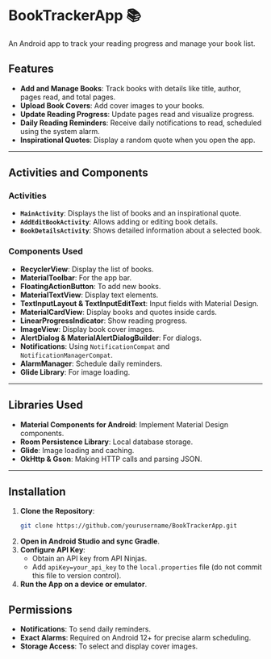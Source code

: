# BookTrackerApp 📚

An Android app to track your reading progress and manage your book list.

## Features
- **Add and Manage Books**: Track books with details like title, author, pages read, and total pages.
- **Upload Book Covers**: Add cover images to your books.
- **Update Reading Progress**: Update pages read and visualize progress.
- **Daily Reading Reminders**: Receive daily notifications to read, scheduled using the system alarm.
- **Inspirational Quotes**: Display a random quote when you open the app.

---

## Activities and Components

### **Activities**
- **`MainActivity`**: Displays the list of books and an inspirational quote.
- **`AddEditBookActivity`**: Allows adding or editing book details.
- **`BookDetailsActivity`**: Shows detailed information about a selected book.

### **Components Used**
- **RecyclerView**: Display the list of books.
- **MaterialToolbar**: For the app bar.
- **FloatingActionButton**: To add new books.
- **MaterialTextView**: Display text elements.
- **TextInputLayout & TextInputEditText**: Input fields with Material Design.
- **MaterialCardView**: Display books and quotes inside cards.
- **LinearProgressIndicator**: Show reading progress.
- **ImageView**: Display book cover images.
- **AlertDialog & MaterialAlertDialogBuilder**: For dialogs.
- **Notifications**: Using `NotificationCompat` and `NotificationManagerCompat`.
- **AlarmManager**: Schedule daily reminders.
- **Glide Library**: For image loading.

---

## Libraries Used
- **Material Components for Android**: Implement Material Design components.
- **Room Persistence Library**: Local database storage.
- **Glide**: Image loading and caching.
- **OkHttp & Gson**: Making HTTP calls and parsing JSON.

---

## Installation

1. **Clone the Repository**:
   ```bash
   git clone https://github.com/yourusername/BookTrackerApp.git
   ```
2. **Open in Android Studio and sync Gradle**.
3. **Configure API Key**:
    - Obtain an API key from API Ninjas.
    - Add `apiKey=your_api_key` to the `local.properties` file (do not commit this file to version control).
3. **Run the App on a device or emulator**.

## Permissions

- **Notifications**: To send daily reminders.
- **Exact Alarms**: Required on Android 12+ for precise alarm scheduling.
- **Storage Access**: To select and display cover images.
   
